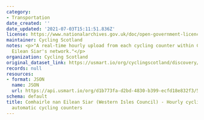 ```yaml
---
category:
- Transportation
date_created: ''
date_updated: '2021-07-03T15:11:51.836Z'
license: https://www.nationalarchives.gov.uk/doc/open-government-licence/version/3/
maintainer: Cycling Scotland
notes: <p>"A real-time hourly upload from each cycling counter within Comhairle nan
  Eilean Siar's network."</p>
organization: Cycling Scotland
original_dataset_link: https://usmart.io/org/cyclingscotland/discovery/discovery-view-detail/2f431f6f-5fea-42a5-9504-7f1c0c7ce67d
records: null
resources:
- format: JSON
  name: JSON
  url: https://api.usmart.io/org/d1b773fa-d2bd-4830-b399-ecfd18e832f3/5376053f-a413-47b6-9310-9d43bba464e9/1/urql
schema: default
title: Comhairle nan Eilean Siar (Western Isles Council) - Hourly cycling counts from
  automatic cycling counters
---
```

